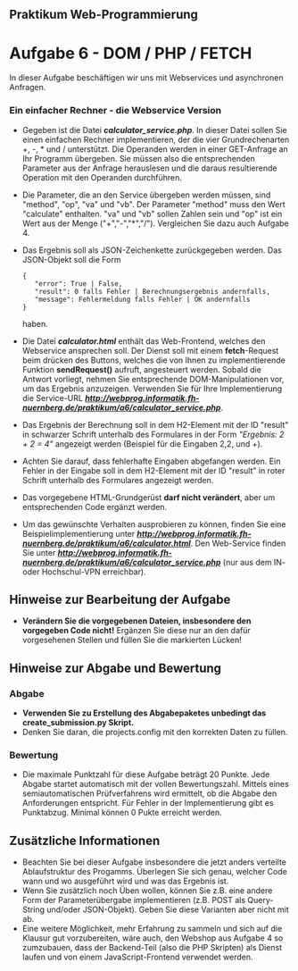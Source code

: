 
## Praktikum Web-Programmierung
# Aufgabe 6 - DOM / PHP / FETCH

In dieser Aufgabe beschäftigen wir uns mit Webservices und asynchronen Anfragen.

### Ein einfacher Rechner - die Webservice Version

  * Gegeben ist die Datei ***calculator_service.php***. In dieser Datei sollen Sie einen
    einfachen Rechner implementieren, der die vier Grundrechenarten +, -,
    \* und / unterstützt. Die Operanden werden in einer GET-Anfrage an Ihr Programm übergeben. Sie müssen also die entsprechenden Parameter aus der Anfrage herauslesen und die daraus resultierende
    Operation mit den Operanden durchführen.
  * Die Parameter, die an den Service übergeben werden müssen, sind "method", "op", "va" und
    "vb". Der Parameter "method" muss den Wert "calculate" enthalten. "va" und "vb" sollen Zahlen sein und "op" ist ein Wert aus der Menge ("+","-","*","/"). Vergleichen Sie dazu auch Aufgabe 4.
  * Das Ergebnis soll als JSON-Zeichenkette zurückgegeben werden. Das JSON-Objekt soll
    die Form

        {
           "error": True | False,
           "result": 0 falls Fehler | Berechnungsergebnis andernfalls,
           "message": Fehlermeldung falls Fehler | OK andernfalls
        }

      haben.
  * Die Datei ***calculator.html*** enthält das Web-Frontend, welches den Webservice ansprechen
    soll. Der Dienst soll mit einem **fetch**-Request beim drücken des Buttons, welches die von
    Ihnen zu implementierende Funktion **sendRequest()** aufruft, angesteuert werden. Sobald die
    Antwort vorliegt, nehmen Sie entsprechende DOM-Manipulationen vor, um das Ergebnis
    anzuzeigen. Verwenden Sie für Ihre Implementierung die Service-URL ***http://webprog.informatik.fh-nuernberg.de/praktikum/a6/calculator_service.php***.
  * Das Ergebnis der Berechnung soll in dem H2-Element mit der ID "result" in schwarzer Schrift
    unterhalb des Formulares in der Form *"Ergebnis: 2 + 2 = 4"* angezeigt werden (Beispiel für die Eingaben 2,2, und +).
  * Achten Sie darauf, dass fehlerhafte Eingaben abgefangen werden. Ein Fehler in der Eingabe
    soll in dem H2-Element mit der ID "result" in roter Schrift unterhalb des Formulares angezeigt werden.
  * Das vorgegebene HTML-Grundgerüst **darf nicht verändert**, aber um entsprechenden Code
    ergänzt werden.
  * Um das gewünschte Verhalten ausprobieren zu können, finden Sie eine Beispielimplementierung
    unter ***http://webprog.informatik.fh-nuernberg.de/praktikum/a6/calculator.html***. Den Web-Service finden Sie unter ***http://webprog.informatik.fh-nuernberg.de/praktikum/a6/calculator_service.php*** (nur aus dem IN- oder Hochschul-VPN erreichbar).

## Hinweise zur Bearbeitung der Aufgabe

  * **Verändern Sie die vorgegebenen Dateien, insbesondere den vorgegeben Code nicht!** Ergänzen
    Sie diese nur an den dafür vorgesehenen Stellen und füllen Sie die markierten Lücken!

## Hinweise zur Abgabe und Bewertung

### Abgabe

  * **Verwenden Sie zu Erstellung des Abgabepaketes unbedingt das create_submission.py Skript.**
  * Denken Sie daran, die projects.config mit den korrekten Daten zu füllen.

### Bewertung

  * Die maximale Punktzahl für diese Aufgabe beträgt 20 Punkte. Jede Abgabe startet automatisch
    mit der vollen Bewertungszahl. Mittels eines semiautomatischen Prüfverfahrens wird ermittelt, ob die Abgabe den Anforderungen entspricht. Für Fehler in der Implementierung gibt es Punktabzug. Minimal können 0 Pukte erreicht werden.

## Zusätzliche Informationen

  * Beachten Sie bei dieser Aufgabe insbesondere die jetzt anders verteilte Ablaufstruktur des
    Progamms. Überlegen Sie sich genau, welcher Code wann und wo ausgeführt wird und was das Ergebnis ist.
  * Wenn Sie zusätzlich noch Üben wollen, können Sie z.B. eine andere Form der Parameterübergabe implementieren
    (z.B. POST als Query-String und/oder JSON-Objekt). Geben Sie diese Varianten aber nicht mit ab.
  * Eine weitere Möglichkeit, mehr Erfahrung zu sammeln und sich auf die Klausur gut vorzubereiten, wäre auch,
    den Webshop aus Aufgabe 4 so zumzubauen, dass der Backend-Teil (also die PHP Skripten) als Dienst laufen
    und von einem JavaScript-Frontend verwendet werden.
